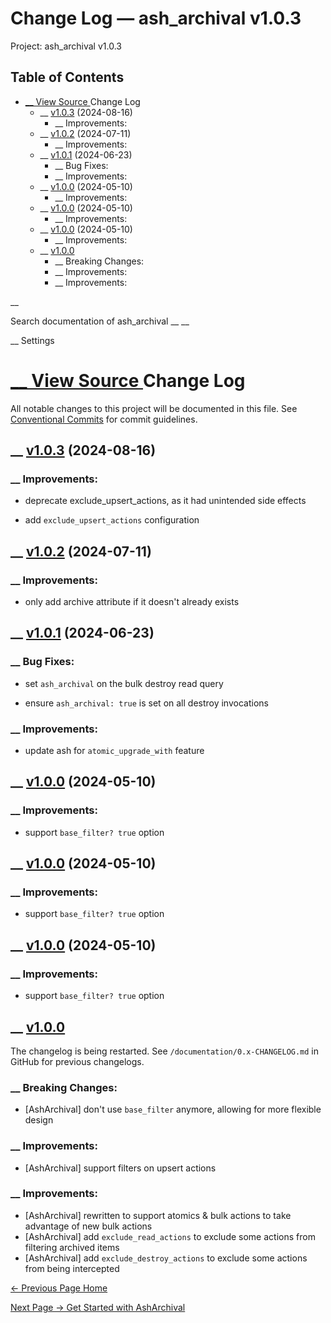 # Change Log — ash_archival v1.0.3

Project: ash_archival v1.0.3

## Table of Contents

- [ __ View Source ](external_link) Change Log
  - __ [v1.0.3](external_link) (2024-08-16)
    - __ Improvements:
  - __ [v1.0.2](external_link) (2024-07-11)
    - __ Improvements:
  - __ [v1.0.1](external_link) (2024-06-23)
    - __ Bug Fixes:
    - __ Improvements:
  - __ [v1.0.0](external_link) (2024-05-10)
    - __ Improvements:
  - __ [v1.0.0](external_link) (2024-05-10)
    - __ Improvements:
  - __ [v1.0.0](external_link) (2024-05-10)
    - __ Improvements:
  - __ [v1.0.0](external_link)
    - __ Breaking Changes:
    - __ Improvements:
    - __ Improvements:

__

Search documentation of ash_archival __ __

__ Settings

#  [ __ View Source ](external_link) Change Log

All notable changes to this project will be documented in this file. See [Conventional Commits](external_link) for commit guidelines.

##  __ [v1.0.3](external_link) (2024-08-16)

###  __ Improvements:

  * deprecate exclude_upsert_actions, as it had unintended side effects

  * add `exclude_upsert_actions` configuration




##  __ [v1.0.2](external_link) (2024-07-11)

###  __ Improvements:

  * only add archive attribute if it doesn't already exists



##  __ [v1.0.1](external_link) (2024-06-23)

###  __ Bug Fixes:

  * set `ash_archival` on the bulk destroy read query

  * ensure `ash_archival: true` is set on all destroy invocations




###  __ Improvements:

  * update ash for `atomic_upgrade_with` feature



##  __ [v1.0.0](external_link) (2024-05-10)

###  __ Improvements:

  * support `base_filter? true` option



##  __ [v1.0.0](external_link) (2024-05-10)

###  __ Improvements:

  * support `base_filter? true` option



##  __ [v1.0.0](external_link) (2024-05-10)

###  __ Improvements:

  * support `base_filter? true` option



##  __ [v1.0.0](external_link)

The changelog is being restarted. See `/documentation/0.x-CHANGELOG.md` in GitHub for previous changelogs.

###  __ Breaking Changes:

  * [AshArchival] don't use `base_filter` anymore, allowing for more flexible design



###  __ Improvements:

  * [AshArchival] support filters on upsert actions



###  __ Improvements:

  * [AshArchival] rewritten to support atomics & bulk actions to take advantage of new bulk actions
  * [AshArchival] add `exclude_read_actions` to exclude some actions from filtering archived items
  * [AshArchival] add `exclude_destroy_actions` to exclude some actions from being intercepted



[ ← Previous Page  Home  ](external_link)

[ Next Page →  Get Started with AshArchival  ](external_link)
